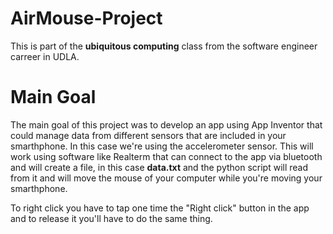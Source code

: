 # AirMouse-Project
This is part of the **ubiquitous computing** class from the software engineer carreer in UDLA.

# Main Goal 
The main goal of this project was to develop an app using App Inventor that could manage data from different sensors that are included in your smarthphone. 
In this case we're using the accelerometer sensor. 
This will work using software like Realterm that can connect to the app via bluetooth and will create a file, in this case **data.txt** and the python script will read from it and will move the mouse of your computer while you're moving your smarthphone. 

To right click you have to tap one time the "Right click" button in the app and to release it you'll have to do the same thing.  
